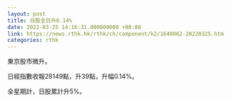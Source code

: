 ```yaml
---
layout: post
title: 日股全日升0.14%
date: 2022-03-25 14:16:31.000000000 +08:00
link: https://news.rthk.hk/rthk/ch/component/k2/1640862-20220325.htm
categories: rthk
---
```


東京股市微升。

日經指數收報28149點，升39點，升幅0.14%。

全星期計，日股累計升5%。
